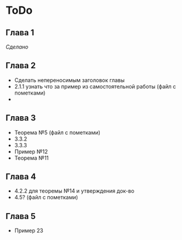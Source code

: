 # ToDo

## Глава 1

*Сделано*

## Глава 2

* Сделать непереносимым заголовок главы
* 2.1.1 узнать что за пример из самостоятельной работы (файл с пометками)
* 

## Глава 3

* Теорема №5 (файл с пометками)
* 3.3.2
* 3.3.3
* Пример №12
* Теорема №11

## Глава 4

* 4.2.2 для теоремы №14 и утверждения док-во
* 4.5? (файл с пометками)

## Глава 5

* Пример 23